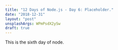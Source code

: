```yaml
---
title: "12 Days of Node.js - Day 6: Placeholder."
date: "2018-12-31"
layout: "post"
unsplashArgs: WPmPsdX2ySw
draft: true
---
```


This is the sixth day of node.

